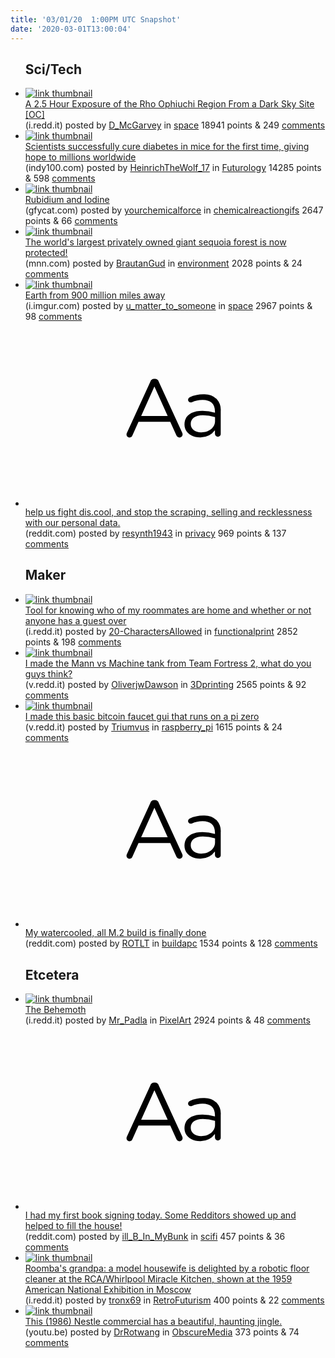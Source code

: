 ```yaml
---
title: '03/01/20  1:00PM UTC Snapshot'
date: '2020-03-01T13:00:04'
---
```

<ul>
<h2>Sci/Tech</h2>

<li><a href='https://i.redd.it/i7tblc7wbyj41.jpg'><img src='https://b.thumbs.redditmedia.com/TvNOnlizbP2h9qDrZ2rhtKEO5Q8wbC1yXgHESGG4UJc.jpg' alt='link thumbnail'></a><div><div class='linkTitle'><a href='https://i.redd.it/i7tblc7wbyj41.jpg'>A 2.5 Hour Exposure of the Rho Ophiuchi Region From a Dark Sky Site [OC]</a></div>(i.redd.it) posted by <a href='https://www.reddit.com/user/D_McGarvey'>D_McGarvey</a> in <a href='https://www.reddit.com/r/space'>space</a> 18941 points & 249 <a href='https://www.reddit.com/r/space/comments/fblir7/a_25_hour_exposure_of_the_rho_ophiuchi_region/'>comments</a></div></li>

<li><a href='https://www.indy100.com/article/diabetes-cure-science-mice-human-cells-9366381'><img src='https://b.thumbs.redditmedia.com/DRJRmYP3CiGWddCzEPzNkCdlcwnVkQgvnBqG3In0Itc.jpg' alt='link thumbnail'></a><div><div class='linkTitle'><a href='https://www.indy100.com/article/diabetes-cure-science-mice-human-cells-9366381'>Scientists successfully cure diabetes in mice for the first time, giving hope to millions worldwide</a></div>(indy100.com) posted by <a href='https://www.reddit.com/user/HeinrichTheWolf_17'>HeinrichTheWolf_17</a> in <a href='https://www.reddit.com/r/Futurology'>Futurology</a> 14285 points & 598 <a href='https://www.reddit.com/r/Futurology/comments/fbp9bl/scientists_successfully_cure_diabetes_in_mice_for/'>comments</a></div></li>

<li><a href='https://gfycat.com/frailpettydrake'><img src='https://b.thumbs.redditmedia.com/xL95s9I_oJeh_HogfIjoFdWkvphTnsP1gfjK2k4iKRg.jpg' alt='link thumbnail'></a><div><div class='linkTitle'><a href='https://gfycat.com/frailpettydrake'>Rubidium and Iodine</a></div>(gfycat.com) posted by <a href='https://www.reddit.com/user/yourchemicalforce'>yourchemicalforce</a> in <a href='https://www.reddit.com/r/chemicalreactiongifs'>chemicalreactiongifs</a> 2647 points & 66 <a href='https://www.reddit.com/r/chemicalreactiongifs/comments/fbhx9p/rubidium_and_iodine/'>comments</a></div></li>

<li><a href='https://www.mnn.com/earth-matters/wilderness-resources/blogs/alder-creek-giant-sequoia-grove-save-redwoods-league'><img src='https://b.thumbs.redditmedia.com/EgA1swEEuSc1OUQwjnawuMCTvEPZaBowWGGU_yrc2yo.jpg' alt='link thumbnail'></a><div><div class='linkTitle'><a href='https://www.mnn.com/earth-matters/wilderness-resources/blogs/alder-creek-giant-sequoia-grove-save-redwoods-league'>The world's largest privately owned giant sequoia forest is now protected!</a></div>(mnn.com) posted by <a href='https://www.reddit.com/user/BrautanGud'>BrautanGud</a> in <a href='https://www.reddit.com/r/environment'>environment</a> 2028 points & 24 <a href='https://www.reddit.com/r/environment/comments/fbjpi9/the_worlds_largest_privately_owned_giant_sequoia/'>comments</a></div></li>

<li><a href='https://i.imgur.com/7pavM82.jpg'><img src='https://b.thumbs.redditmedia.com/ExxZtuDq3gkSLkpGNs07TJ_t7AoVehO6QQ6_arwikQM.jpg' alt='link thumbnail'></a><div><div class='linkTitle'><a href='https://i.imgur.com/7pavM82.jpg'>Earth from 900 million miles away</a></div>(i.imgur.com) posted by <a href='https://www.reddit.com/user/u_matter_to_someone'>u_matter_to_someone</a> in <a href='https://www.reddit.com/r/space'>space</a> 2967 points & 98 <a href='https://www.reddit.com/r/space/comments/fbq7or/earth_from_900_million_miles_away/'>comments</a></div></li>

<li><a href='https://www.reddit.com/r/privacy/comments/fbhv5t/help_us_fight_discool_and_stop_the_scraping/'><svg version='1.1' viewBox='-34 -12 104 64' preserveAspectRatio='xMidYMid slice' xmlns='http://www.w3.org/2000/svg' xmlns:xlink='http://www.w3.org/1999/xlink'>
    <title>text link thumbnail</title>
    <path d='M12.19,8.84a1.45,1.45,0,0,0-1.4-1h-.12a1.46,1.46,0,0,0-1.42,1L1.14,26.56a1.29,1.29,0,0,0-.14.59,1,1,0,0,0,1,1,1.12,1.12,0,0,0,1.08-.77l2.08-4.65h11l2.08,4.59a1.24,1.24,0,0,0,1.12.83,1.08,1.08,0,0,0,1.08-1.08,1.64,1.64,0,0,0-.14-.57ZM6.08,20.71l4.59-10.22,4.6,10.22Z'>
    </path>
    <path d='M32.24,14.78A6.35,6.35,0,0,0,27.6,13.2a11.36,11.36,0,0,0-4.7,1,1,1,0,0,0-.58.89,1,1,0,0,0,.94.92,1.23,1.23,0,0,0,.39-.08,8.87,8.87,0,0,1,3.72-.81c2.7,0,4.28,1.33,4.28,3.92v.5a15.29,15.29,0,0,0-4.42-.61c-3.64,0-6.14,1.61-6.14,4.64v.05c0,2.95,2.7,4.48,5.37,4.48a6.29,6.29,0,0,0,5.19-2.48V26.9a1,1,0,0,0,1,1,1,1,0,0,0,1-1.06V19A5.71,5.71,0,0,0,32.24,14.78Zm-.56,7.7c0,2.28-2.17,3.89-4.81,3.89-1.94,0-3.61-1.06-3.61-2.86v-.06c0-1.8,1.5-3,4.2-3a15.2,15.2,0,0,1,4.22.61Z'>
    </path>
    </svg></a><div><div class='linkTitle'><a href='https://www.reddit.com/r/privacy/comments/fbhv5t/help_us_fight_discool_and_stop_the_scraping/'>help us fight dis.cool, and stop the scraping, selling and recklessness with our personal data.</a></div>(reddit.com) posted by <a href='https://www.reddit.com/user/resynth1943'>resynth1943</a> in <a href='https://www.reddit.com/r/privacy'>privacy</a> 969 points & 137 <a href='https://www.reddit.com/r/privacy/comments/fbhv5t/help_us_fight_discool_and_stop_the_scraping/'>comments</a></div></li>

<h2>Maker</h2>

<li><a href='https://i.redd.it/gsno2jumtwj41.jpg'><img src='https://b.thumbs.redditmedia.com/mMpKTYfeyJQ0OG5Tbvy5SLY9KbPVlxvzVnclBungjzg.jpg' alt='link thumbnail'></a><div><div class='linkTitle'><a href='https://i.redd.it/gsno2jumtwj41.jpg'>Tool for knowing who of my roommates are home and whether or not anyone has a guest over</a></div>(i.redd.it) posted by <a href='https://www.reddit.com/user/20-CharactersAllowed'>20-CharactersAllowed</a> in <a href='https://www.reddit.com/r/functionalprint'>functionalprint</a> 2852 points & 198 <a href='https://www.reddit.com/r/functionalprint/comments/fbh5d0/tool_for_knowing_who_of_my_roommates_are_home_and/'>comments</a></div></li>

<li><a href='https://v.redd.it/63a36ltuzvj41'><img src='https://b.thumbs.redditmedia.com/QW6YWwoZHEEnoganT9Y1N8ia2NOqX4Ynfd_mBgj3GTQ.jpg' alt='link thumbnail'></a><div><div class='linkTitle'><a href='https://v.redd.it/63a36ltuzvj41'>I made the Mann vs Machine tank from Team Fortress 2, what do you guys think?</a></div>(v.redd.it) posted by <a href='https://www.reddit.com/user/OliverjwDawson'>OliverjwDawson</a> in <a href='https://www.reddit.com/r/3Dprinting'>3Dprinting</a> 2565 points & 92 <a href='https://www.reddit.com/r/3Dprinting/comments/fbemqm/i_made_the_mann_vs_machine_tank_from_team/'>comments</a></div></li>

<li><a href='https://v.redd.it/utxzlftxkwj41'><img src='https://a.thumbs.redditmedia.com/tPpml4-bLykT35ipC0oCJu6jwN0FtAYAENl5IZxoir8.jpg' alt='link thumbnail'></a><div><div class='linkTitle'><a href='https://v.redd.it/utxzlftxkwj41'>I made this basic bitcoin faucet gui that runs on a pi zero</a></div>(v.redd.it) posted by <a href='https://www.reddit.com/user/Triumvus'>Triumvus</a> in <a href='https://www.reddit.com/r/raspberry_pi'>raspberry_pi</a> 1615 points & 24 <a href='https://www.reddit.com/r/raspberry_pi/comments/fbggr0/i_made_this_basic_bitcoin_faucet_gui_that_runs_on/'>comments</a></div></li>

<li><a href='https://www.reddit.com/r/buildapc/comments/fbg0sv/my_watercooled_all_m2_build_is_finally_done/'><svg version='1.1' viewBox='-34 -12 104 64' preserveAspectRatio='xMidYMid slice' xmlns='http://www.w3.org/2000/svg' xmlns:xlink='http://www.w3.org/1999/xlink'>
    <title>text link thumbnail</title>
    <path d='M12.19,8.84a1.45,1.45,0,0,0-1.4-1h-.12a1.46,1.46,0,0,0-1.42,1L1.14,26.56a1.29,1.29,0,0,0-.14.59,1,1,0,0,0,1,1,1.12,1.12,0,0,0,1.08-.77l2.08-4.65h11l2.08,4.59a1.24,1.24,0,0,0,1.12.83,1.08,1.08,0,0,0,1.08-1.08,1.64,1.64,0,0,0-.14-.57ZM6.08,20.71l4.59-10.22,4.6,10.22Z'>
    </path>
    <path d='M32.24,14.78A6.35,6.35,0,0,0,27.6,13.2a11.36,11.36,0,0,0-4.7,1,1,1,0,0,0-.58.89,1,1,0,0,0,.94.92,1.23,1.23,0,0,0,.39-.08,8.87,8.87,0,0,1,3.72-.81c2.7,0,4.28,1.33,4.28,3.92v.5a15.29,15.29,0,0,0-4.42-.61c-3.64,0-6.14,1.61-6.14,4.64v.05c0,2.95,2.7,4.48,5.37,4.48a6.29,6.29,0,0,0,5.19-2.48V26.9a1,1,0,0,0,1,1,1,1,0,0,0,1-1.06V19A5.71,5.71,0,0,0,32.24,14.78Zm-.56,7.7c0,2.28-2.17,3.89-4.81,3.89-1.94,0-3.61-1.06-3.61-2.86v-.06c0-1.8,1.5-3,4.2-3a15.2,15.2,0,0,1,4.22.61Z'>
    </path>
    </svg></a><div><div class='linkTitle'><a href='https://www.reddit.com/r/buildapc/comments/fbg0sv/my_watercooled_all_m2_build_is_finally_done/'>My watercooled, all M.2 build is finally done</a></div>(reddit.com) posted by <a href='https://www.reddit.com/user/ROTLT'>ROTLT</a> in <a href='https://www.reddit.com/r/buildapc'>buildapc</a> 1534 points & 128 <a href='https://www.reddit.com/r/buildapc/comments/fbg0sv/my_watercooled_all_m2_build_is_finally_done/'>comments</a></div></li>

<h2>Etcetera</h2>

<li><a href='https://i.redd.it/lg7r3v0y7xj41.gif'><img src='https://b.thumbs.redditmedia.com/oNAQBYDNtUgqmOPs5UnlvRBvpZQKQhJw27krwy6Zy3Q.jpg' alt='link thumbnail'></a><div><div class='linkTitle'><a href='https://i.redd.it/lg7r3v0y7xj41.gif'>The Behemoth</a></div>(i.redd.it) posted by <a href='https://www.reddit.com/user/Mr_Padla'>Mr_Padla</a> in <a href='https://www.reddit.com/r/PixelArt'>PixelArt</a> 2924 points & 48 <a href='https://www.reddit.com/r/PixelArt/comments/fbidby/the_behemoth/'>comments</a></div></li>

<li><a href='https://www.reddit.com/r/scifi/comments/fbl0os/i_had_my_first_book_signing_today_some_redditors/'><svg version='1.1' viewBox='-34 -12 104 64' preserveAspectRatio='xMidYMid slice' xmlns='http://www.w3.org/2000/svg' xmlns:xlink='http://www.w3.org/1999/xlink'>
    <title>text link thumbnail</title>
    <path d='M12.19,8.84a1.45,1.45,0,0,0-1.4-1h-.12a1.46,1.46,0,0,0-1.42,1L1.14,26.56a1.29,1.29,0,0,0-.14.59,1,1,0,0,0,1,1,1.12,1.12,0,0,0,1.08-.77l2.08-4.65h11l2.08,4.59a1.24,1.24,0,0,0,1.12.83,1.08,1.08,0,0,0,1.08-1.08,1.64,1.64,0,0,0-.14-.57ZM6.08,20.71l4.59-10.22,4.6,10.22Z'>
    </path>
    <path d='M32.24,14.78A6.35,6.35,0,0,0,27.6,13.2a11.36,11.36,0,0,0-4.7,1,1,1,0,0,0-.58.89,1,1,0,0,0,.94.92,1.23,1.23,0,0,0,.39-.08,8.87,8.87,0,0,1,3.72-.81c2.7,0,4.28,1.33,4.28,3.92v.5a15.29,15.29,0,0,0-4.42-.61c-3.64,0-6.14,1.61-6.14,4.64v.05c0,2.95,2.7,4.48,5.37,4.48a6.29,6.29,0,0,0,5.19-2.48V26.9a1,1,0,0,0,1,1,1,1,0,0,0,1-1.06V19A5.71,5.71,0,0,0,32.24,14.78Zm-.56,7.7c0,2.28-2.17,3.89-4.81,3.89-1.94,0-3.61-1.06-3.61-2.86v-.06c0-1.8,1.5-3,4.2-3a15.2,15.2,0,0,1,4.22.61Z'>
    </path>
    </svg></a><div><div class='linkTitle'><a href='https://www.reddit.com/r/scifi/comments/fbl0os/i_had_my_first_book_signing_today_some_redditors/'>I had my first book signing today. Some Redditors showed up and helped to fill the house!</a></div>(reddit.com) posted by <a href='https://www.reddit.com/user/ill_B_In_MyBunk'>ill_B_In_MyBunk</a> in <a href='https://www.reddit.com/r/scifi'>scifi</a> 457 points & 36 <a href='https://www.reddit.com/r/scifi/comments/fbl0os/i_had_my_first_book_signing_today_some_redditors/'>comments</a></div></li>

<li><a href='https://i.redd.it/1j0shcajdwj41.jpg'><img src='https://b.thumbs.redditmedia.com/42mBS5puPboQ780fSQJajDovN3oSG_qK4CrwFMXql0k.jpg' alt='link thumbnail'></a><div><div class='linkTitle'><a href='https://i.redd.it/1j0shcajdwj41.jpg'>Roomba's grandpa: a model housewife is delighted by a robotic floor cleaner at the RCA/Whirlpool Miracle Kitchen, shown at the 1959 American National Exhibition in Moscow</a></div>(i.redd.it) posted by <a href='https://www.reddit.com/user/tronx69'>tronx69</a> in <a href='https://www.reddit.com/r/RetroFuturism'>RetroFuturism</a> 400 points & 22 <a href='https://www.reddit.com/r/RetroFuturism/comments/fbfs03/roombas_grandpa_a_model_housewife_is_delighted_by/'>comments</a></div></li>

<li><a href='https://youtu.be/DIIU2JvoMX4'><img src='https://b.thumbs.redditmedia.com/-4vwSGpibqL7DvSKnumvXpLWcpC0whEsXEwduhrjGdw.jpg' alt='link thumbnail'></a><div><div class='linkTitle'><a href='https://youtu.be/DIIU2JvoMX4'>This (1986) Nestle commercial has a beautiful, haunting jingle.</a></div>(youtu.be) posted by <a href='https://www.reddit.com/user/DrRotwang'>DrRotwang</a> in <a href='https://www.reddit.com/r/ObscureMedia'>ObscureMedia</a> 373 points & 74 <a href='https://www.reddit.com/r/ObscureMedia/comments/fbki5e/this_1986_nestle_commercial_has_a_beautiful/'>comments</a></div></li>

</ul>
